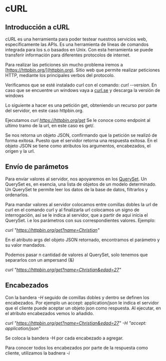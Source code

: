 # cURL
## Introducción a cURL
cURL es una herramienta para poder testear nuestros servicios web, específicamente las APIs. Es una herramienta de líneas de comandos integrada para los s.o basados en Unix. Con esta herramienta se puede transferir información para diferentes protocolos de internet.

Para realizar las peticiones sin mucho problema iremos a [https://httpbin.org/](httpbin.org). Sitio web que permite realizar peticiones HTTP, mediante los principales verbos del protocolo.

Verificamos que se esté instalado curl con el comando: _curl --version_. En caso que se encuentre un windows vaya a [curl.se](https://curl.se/download.html) y descarga la versión de windows

Lo siguiente a hacer es una petición get, obteniendo un recurso por parte del servidor, en este caso httpbin.org. 

Ejecutamos _curl https://httpbin.org/get_
Se le conoce como endpoint al ultimo tramo de la url, en este caso es get/.

Se nos retorna un objeto JSON, confirmando que la petición se realizó de forma exitosa. Puesto que el servidor retorna una respuesta exitosa. En el objeto JSON se tiene como atributos los argumentos, encabezados, el origen y la url.

## Envío de parámetos
Para envíar valores al servidor, nos apoyaremos en los [QuerySet](https://tutorial.djangogirls.org/es/django_orm/). Un QuerySet es, en esencia, una lista de objetos de un modelo determinado. Un QuerySet te permite leer los datos de la base de datos, filtrarlos y ordenarlos.

Para mandar valores al servidor colocamos entre comillas dobles la url de curl en el comando curl y al finalizarla url colocamos un signo de interrogación, así se le indica al servidor, que a partir de aquí inicia el QuerySet. i.e los parámetros con sus correspondientes valores. Ejemplo:

_curl "https://httpbin.org/get?name=Christian"_

En el atributo args del objeto JSON retornado, encontramos el parámetro y su valor mandados. 

Podemos pasar n cantidad de valores al QuerySet, solo tenemos que separarlos con un ampersand (&)

_curl "https://httpbin.org/get?name=Christian&edad=27"_

## Encabezados
Con la bandera _-H_ seguido de comillas dobles y dentro se definen los encabezados. Por ejemplo un accept: application/json le indica el servidor que el cliente puede aceptar un objeto json como respuesta. Al ejecutar, en el atributo encabezados vemos lo añadido.

_curl "https://httpbin.org/get?name=Christian&edad=27" -H "accept: application/json"_

Se coloca la bandera -H por cada encabezado a agregar.

Para conocer todos los encabezados por parte de la respuesta como cliente, utilizamos la badnera _-i_